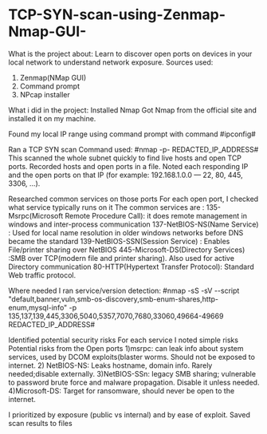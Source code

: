 # TCP-SYN-scan-using-Zenmap-Nmap-GUI-
What is the project about:
Learn to discover open ports on devices in your local network to understand
network exposure.
Sources used:
1) Zenmap(NMap GUI)
2) Command prompt
3) NPcap installer

What i did in the project:
Installed Nmap
Got Nmap from the official site and installed it on my machine.

Found my local IP range using command prompt with command #ipconfig#

Ran a TCP SYN scan
Command used: #nmap -p- REDACTED_IP_ADDRESS#
This scanned the whole subnet quickly to find live hosts and open TCP ports.
Recorded hosts and open ports in a file.
Noted each responding IP and the open ports on that IP (for example: 192.168.1.0.0 — 22, 80, 445, 3306, ...).

Researched common services on those ports
For each open port, I checked what service typically runs on it
The common services are : 
135-Msrpc(Microsoft Remote Procedure Call): it does remote management in windows and inter-process communication
137-NetBIOS-NS(Name Service) : Used for local name resolution in older windows networks before DNS became the standard
139-NetBIOS-SSN(Session Service) : Enables File/printer sharing over NetBIOS
445-Microsoft-DS(Directory Services) :SMB over TCP(modern file and printer sharing). Also used for active Directory communication
80-HTTP(Hypertext Transfer Protocol): Standard Web traffic protocol.


Where needed I ran service/version detection: #nmap -sS -sV --script "default,banner,vuln,smb-os-discovery,smb-enum-shares,http-enum,mysql-info" -p 135,137,139,445,3306,5040,5357,7070,7680,33060,49664-49669 REDACTED_IP_ADDRESS#

Identified potential security risks
For each service I noted simple risks 
Potential risks from the Open ports
1)msrpc: can leak info about system services, used by DCOM exploits(blaster worms. Should not be exposed to internet.
2) NetBIOS-NS: Leaks hostname, domain info. Rarely needed;disable externally.
3)NetBIOS-SSn: legacy SMB sharing; vulnerable to password brute force and malware propagation. Disable it unless needed.
4)Microsoft-DS: Target for ransomware, should never be open to the internet.

I prioritized by exposure (public vs internal) and by ease of exploit.
Saved scan results to files



